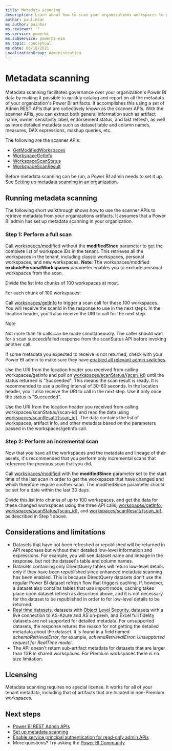 ```yaml
---
title: Metadata scanning
description: Learn about how to scan your organizations workspaces to get metadata about your organization's Power BI data assets.
author: paulinbar
ms.author: painbar
ms.reviewer: ''
ms.service: powerbi
ms.subservice: powerbi-eim
ms.topic: conceptual
ms.date: 08/18/2021
LocalizationGroup: Administration
---
```


# Metadata scanning

Metadata scanning facilitates governance over your organization's Power BI data by making it possible to quickly catalog and report on all the metadata of your organization's Power BI artifacts. It accomplishes this using a set of Admin REST APIs that are collectively known as the scanner APIs. With the scanner APIs, you can extract both general information such as artifact name, owner, sensitivity label, endorsement status, and last refresh, as well as more detailed metadata such as dataset table and column names, measures, DAX expressions, mashup queries, etc.

The following are the scanner APIs:

* [GetModifiedWorkspaces](/rest/api/power-bi/admin/workspace-info-get-modified-workspaces)
* [WorkspaceGetInfo](/rest/api/power-bi/admin/workspace-info-post-workspace-info)
* [WorkspaceScanStatus](/rest/api/power-bi/admin/workspace-info-get-scan-status)
* [WorkspaceScanResult](/rest/api/power-bi/admin/workspace-info-get-scan-result)

Before metadata scanning can be run, a Power BI admin needs to set it up. See [Setting up metadata scanning in an organization](service-admin-metadata-scanning-setup.md).

## Running metadata scanning

The following short walkthrough shows how to use the scanner APIs to retrieve metadata from your organizations artifacts. It assumes that a Power BI admin has set up metadata scanning in your organization.

### Step 1: Perform a full scan

Call [workspaces/modified](/rest/api/power-bi/admin/workspace-info-get-modified-workspaces) without the **modifiedSince** parameter to get the complete list of workspace IDs in the tenant. This retrieves all the workspaces in the tenant, including classic workspaces, personal workspaces, and new workspaces. **Note**: The workspaces/modified **excludePersonalWorkspaces** parameter enables you to exclude personal workspaces from the scan.

Divide the list into chunks of 100 workspaces at most.

For each chunk of 100 workspaces:

Call [workspaces/getInfo](/rest/api/power-bi/admin/workspace-info-post-workspace-info) to trigger a scan call for these 100 workspaces. You will receive the scanId in the response to use in the next steps. In the location header, you’ll also receive the URI to call for the next step.

>[!NOTE]
> Not more than 16 calls can be made simultaneously. The caller should wait for a scan succeed/failed response from the scanStatus API before invoking another call.
>
> If some metadata you expected to receive is not returned, check with your Power BI admin to make sure they have [enabled all relevant admin switches](service-admin-metadata-scanning-setup.md).

Use the URI from the location header you received from calling workspaces/getInfo and poll on [workspaces/scanStatus/{scan_id}](/rest/api/power-bi/admin/workspace-info-get-scan-status) until the status returned is "Succeeded". This means the scan result is ready. It is recommended to use a polling interval of 30-60 seconds. In the location header, you’ll also receive the URI to call in the next step. Use it only once the status is "Succeeded".

Use the URI from the location header you received from calling workspaces/scanStatus/{scan-id} and read the data using [workspaces/scanResult/{scan_id}](/rest/api/power-bi/admin/workspace-info-get-scan-result). The data contains the list of workspaces, artifact info, and other metadata based on the parameters passed in the workspaces/getInfo call.

### Step 2: Perform an incremental scan

Now that you have all the workspaces and the metadata and lineage of their assets, it's recommended that you perform only incremental scans that reference the previous scan that you did.

Call [workspaces/modified](/rest/api/power-bi/admin/workspace-info-get-modified-workspaces) with the **modifiedSince** parameter set to the start time of the last scan in order to get the workspaces that have changed and which therefore require another scan. The modifiedSince parameter should be set for a date within the last 30 days.

Divide this list into chunks of up to 100 workspaces, and get the data for these changed workspaces using the three API calls, [workspaces/getInfo](/rest/api/power-bi/admin/workspace-info-post-workspace-info), [workspaces/scanStatus/{scan_id}](/rest/api/power-bi/admin/workspace-info-get-scan-status), and [workspaces/scanResult/{scan_id}](/rest/api/power-bi/admin/workspace-info-get-scan-result), as described in Step 1 above.

## Considerations and limitations

* Datasets that have not been refreshed or republished will be returned in API responses but without their detailed low-level information and expressions. For example, you will see dataset name and lineage in the response, but not the dataset's table and column names.
* Datasets containing only DirectQuery tables will return low-level details only if they have been republished since enhanced metadata scanning has been enabled. This is because DirectQuery datasets don't use the regular Power BI dataset refresh flow that triggers caching. If, however, a dataset also contains tables that use import mode, caching takes place upon dataset refresh as described above, and it is not necessary for the dataset to be republished in order to for low-level details to be returned.
* [Real time datasets](/connect-data/service-real-time-streaming.md), datasets with [Object Level Security](https://powerbi.microsoft.com/blog/object-level-security-ols-is-now-generally-available-in-power-bi-premium-and-pro/), datasets with a live connection to AS-Azure and AS on-prem, and Excel full fidelity datasets are not supported for detailed metadata. For unsupported datasets, the response returns the reason for not getting the detailed metadata about the dataset. It is found in a field named *schemaRetrievalError*, for example, *schemaRetrievalError: Unsupported request for RealTime model*.
* The API doesn't return sub-artifact metadata for datasets that are larger than 1GB in shared workspaces. For Premium workspaces there is no size limitation.

## Licensing

Metadata scanning requires no special license. It works for all of your tenant metadata, including that of artifacts that are located in non-Premium workspaces.

## Next steps

* [Power BI REST Admin APIs](/rest/api/power-bi/admin)
* [Set up metadata scanning](service-admin-metadata-scanning-setup.md)
* [Enable service principal authentication for read-only admin APIs](read-only-apis-service-principal-authentication.md)
* More questions? Try asking the [Power BI Community](https://community.powerbi.com)